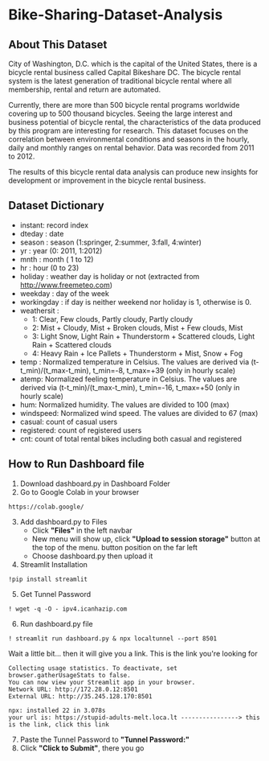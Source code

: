 # Bike-Sharing-Dataset-Analysis

## About This Dataset

City of Washington, D.C. which is the capital of the United States, there is a bicycle rental business called Capital Bikeshare DC. The bicycle rental system is the latest generation of traditional bicycle rental where all membership, rental and return are automated.

Currently, there are more than 500 bicycle rental programs worldwide covering up to 500 thousand bicycles. Seeing the large interest and business potential of bicycle rental, the characteristics of the data produced by this program are interesting for research. This dataset focuses on the correlation between environmental conditions and seasons in the hourly, daily and monthly ranges on rental behavior. Data was recorded from 2011 to 2012.

The results of this bicycle rental data analysis can produce new insights for development or improvement in the bicycle rental business.

## Dataset Dictionary

- instant: record index
- dteday : date
- season : season (1:springer, 2:summer, 3:fall, 4:winter)
- yr : year (0: 2011, 1:2012)
- mnth : month ( 1 to 12)
- hr : hour (0 to 23)
- holiday : weather day is holiday or not (extracted from http://www.freemeteo.com)
- weekday : day of the week
- workingday : if day is neither weekend nor holiday is 1, otherwise is 0.
- weathersit :
  - 1: Clear, Few clouds, Partly cloudy, Partly cloudy
  - 2: Mist + Cloudy, Mist + Broken clouds, Mist + Few clouds, Mist
  - 3: Light Snow, Light Rain + Thunderstorm + Scattered clouds, Light Rain + Scattered clouds
  - 4: Heavy Rain + Ice Pallets + Thunderstorm + Mist, Snow + Fog
- temp : Normalized temperature in Celsius. The values are derived via (t-t_min)/(t_max-t_min), t_min=-8, t_max=+39 (only in hourly scale)
- atemp: Normalized feeling temperature in Celsius. The values are derived via (t-t_min)/(t_max-t_min), t_min=-16, t_max=+50 (only in hourly scale)
- hum: Normalized humidity. The values are divided to 100 (max)
- windspeed: Normalized wind speed. The values are divided to 67 (max)
- casual: count of casual users
- registered: count of registered users
- cnt: count of total rental bikes including both casual and registered

## How to Run Dashboard file

1. Download dashboard.py in Dashboard Folder
2. Go to Google Colab in your browser
```
https://colab.google/
```
3. Add dashboard.py to Files
   - Click **"Files"** in the left navbar
   - New menu will show up, click **"Upload to session storage"** button at the top of the menu. button position on the far left
   - Choose dashboard.py then upload it
4. Streamlit Installation
```
!pip install streamlit
```
5. Get Tunnel Password
```
! wget -q -O - ipv4.icanhazip.com
```
6. Run dashboard.py file
```
! streamlit run dashboard.py & npx localtunnel --port 8501
```
Wait a little bit... then it will give you a link. This is the link you're looking for
```
Collecting usage statistics. To deactivate, set browser.gatherUsageStats to false.
You can now view your Streamlit app in your browser.
Network URL: http://172.28.0.12:8501
External URL: http://35.245.128.170:8501

npx: installed 22 in 3.078s
your url is: https://stupid-adults-melt.loca.lt ----------------> this is the link, click this link
```
7. Paste the Tunnel Password to **"Tunnel Password:"**
8. Click **"Click to Submit"**, there you go
